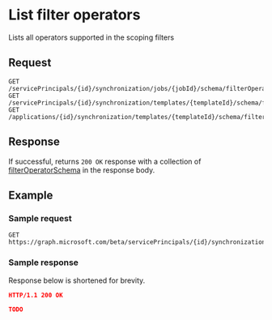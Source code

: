 # List filter operators

Lists all operators supported in the scoping filters

## Request

```http
GET /servicePrincipals/{id}/synchronization/jobs/{jobId}/schema/filterOperators
GET /servicePrincipals/{id}/synchronization/templates/{templateId}/schema/filterOperators
GET /applications/{id}/synchronization/templates/{templateId}/schema/filterOperators
```

## Response

If successful, returns `200 OK` response with a collection of [filterOperatorSchema](synchronization-filterOperatorSchema.md) in the response body.

## Example

### Sample request

```http
GET https://graph.microsoft.com/beta/servicePrincipals/{id}/synchronization/jobs/{jobId}/schema/filterOperators
```

### Sample response

Response below is shortened for brevity.

```json
HTTP/1.1 200 OK

TODO

```
